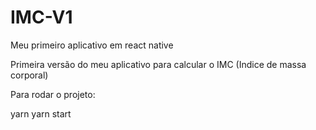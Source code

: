 # IMC-V1
Meu primeiro aplicativo em react native

Primeira versão do meu aplicativo para calcular o IMC (Indice de massa corporal)

Para rodar o projeto:

yarn
yarn start
